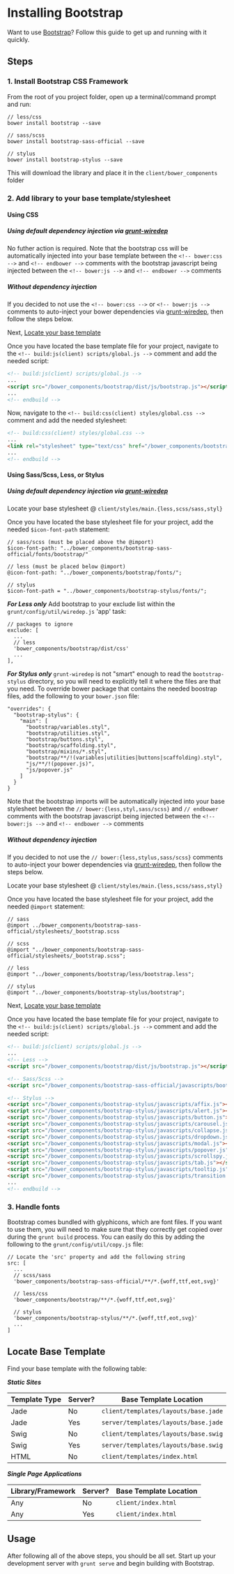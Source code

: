 # Installing Bootstrap
Want to use [Bootstrap](http://getbootstrap.com/)? Follow this guide to get up and running with it quickly.

## Steps

### 1. Install Bootstrap CSS Framework
From the root of you project folder, open up a terminal/command prompt and run:

```
// less/css
bower install bootstrap --save

// sass/scss
bower install bootstrap-sass-official --save

// stylus
bower install bootstrap-stylus --save
```

This will download the library and place it in the `client/bower_components` folder

### 2. Add library to your base template/stylesheet

#### Using CSS

##### Using default dependency injection via [grunt-wiredep](https://github.com/stephenplusplus/grunt-wiredep)

No futher action is required. Note that the bootstrap css will be automatically injected into your base template between the `<!-- bower:css -->` and `<!-- endbower -->` comments with the bootstrap javascript being injected between the `<!-- bower:js -->` and `<!-- endbower -->` comments

##### Without dependency injection

If you decided to not use the `<!-- bower:css -->` or `<!-- bower:js -->` comments to auto-inject your bower dependencies via [grunt-wiredep](https://github.com/stephenplusplus/grunt-wiredep), then follow the steps below.

Next, [Locate your base template](#locate-base-template)

Once you have located the base template file for your project, navigate to the `<!-- build:js(client) scripts/global.js -->` comment and add the needed script:

```html
<!-- build:js(client) scripts/global.js -->
...
<script src="/bower_components/bootstrap/dist/js/bootstrap.js"></script>
...
<!-- endbuild -->
```

Now, navigate to the `<!-- build:css(client) styles/global.css -->` comment and add the needed stylesheet:

```html
<!-- build:css(client) styles/global.css -->
...
<link rel="stylesheet" type="text/css" href="/bower_components/bootstrap/dist/css/bootstrap.css">
...
<!-- endbuild -->
```

#### Using Sass/Scss, Less, or Stylus
##### Using default dependency injection via [grunt-wiredep](https://github.com/stephenplusplus/grunt-wiredep)

Locate your base stylesheet @ `client/styles/main.{less,scss/sass,styl}`

Once you have located the base stylesheet file for your project, add the needed `$icon-font-path` statement:

```
// sass/scss (must be placed above the @import)
$icon-font-path: "../bower_components/bootstrap-sass-official/fonts/bootstrap/"

// less (must be placed below @import)
@icon-font-path: "../bower_components/bootstrap/fonts/";

// stylus
$icon-font-path = "../bower_components/bootstrap-stylus/fonts/";
```

***For Less only***
Add bootstrap to your exclude list within the `grunt/config/util/wiredep.js` 'app' task:

```
// packages to ignore
exclude: [
  ...
  // less
  'bower_components/bootstrap/dist/css'
  ...
],
```

***For Stylus only***
`grunt-wiredep` is not "smart" enough to read the `bootstrap-stylus` directory, so you will need to explicitly tell it where the files are that you need. To override bower package that contains the needed boostrap files, add the following to your `bower.json` file:

```
"overrides": {
  "bootstrap-stylus": {
    "main": [
      "bootstrap/variables.styl",
      "bootstrap/utilities.styl",
      "bootstrap/buttons.styl",
      "bootstrap/scaffolding.styl",
      "bootstrap/mixins/*.styl",
      "bootstrap/**/!(variables|utilities|buttons|scaffolding).styl",
      "js/**/!(popover.js)",
      "js/popover.js"
    ]
  }
}
```

Note that the bootstrap imports will be automatically injected into your base stylesheet between the `// bower:{less,styl,sass/scss}` and `// endbower` comments with the bootstrap javascript being injected between the `<!-- bower:js -->` and `<!-- endbower -->` comments

##### Without dependency injection

If you decided to not use the `// bower:{less,stylus,sass/scss}` comments to auto-inject your bower dependencies via [grunt-wiredep](https://github.com/stephenplusplus/grunt-wiredep), then follow the steps below.

Locate your base stylesheet @ `client/styles/main.{less,scss/sass,styl}`

Once you have located the base stylesheet file for your project, add the needed `@import` statement:

```
// sass
@import ../bower_components/bootstrap-sass-official/stylesheets/_bootstrap.scss

// scss
@import "../bower_components/bootstrap-sass-official/stylesheets/_bootstrap.scss";

// less
@import "../bower_components/bootstrap/less/bootstrap.less";

// stylus
@import "../bower_components/bootstrap-stylus/bootstrap";
```

Next, [Locate your base template](#locate-base-template)

Once you have located the base template file for your project, navigate to the `<!-- build:js(client) scripts/global.js -->` comment and add the needed script:

```html
<!-- build:js(client) scripts/global.js -->
...
<!-- Less -->
<script src="/bower_components/bootstrap/dist/js/bootstrap.js"></script>

<!-- Sass/Scss -->
<script src="/bower_components/bootstrap-sass-official/javascripts/bootstrap.js"></script>

<!-- Stylus -->
<script src="/bower_components/bootstrap-stylus/javascripts/affix.js"></script>
<script src="/bower_components/bootstrap-stylus/javascripts/alert.js"></script>
<script src="/bower_components/bootstrap-stylus/javascripts/button.js"></script>
<script src="/bower_components/bootstrap-stylus/javascripts/carousel.js"></script>
<script src="/bower_components/bootstrap-stylus/javascripts/collapse.js"></script>
<script src="/bower_components/bootstrap-stylus/javascripts/dropdown.js"></script>
<script src="/bower_components/bootstrap-stylus/javascripts/modal.js"></script>
<script src="/bower_components/bootstrap-stylus/javascripts/popover.js"></script>
<script src="/bower_components/bootstrap-stylus/javascripts/scrollspy.js"></script>
<script src="/bower_components/bootstrap-stylus/javascripts/tab.js"></script>
<script src="/bower_components/bootstrap-stylus/javascripts/tooltip.js"></script>
<script src="/bower_components/bootstrap-stylus/javascripts/transition.js"></script>
...
<!-- endbuild -->
```

### 3. Handle fonts

Bootstrap comes bundled with glyphicons, which are font files. If you want to use them, you will need to make sure that they correctly get copied over during the `grunt build` process. You can easily do this by adding the following to the `grunt/config/util/copy.js` file:

```
// Locate the 'src' property and add the following string
src: [
  ...
  // scss/sass
  'bower_components/bootstrap-sass-official/**/*.{woff,ttf,eot,svg}'

  // less/css
  'bower_components/bootstrap/**/*.{woff,ttf,eot,svg}'

  // stylus
  'bower_components/bootstrap-stylus/**/*.{woff,ttf,eot,svg}'
  ...
]
```

## Locate Base Template

Find your base template with the following table:

***Static Sites***

|Template Type | Server? | Base Template Location
|---------|---------------|---------
|Jade | No  | `client/templates/layouts/base.jade`
|Jade | Yes | `server/templates/layouts/base.jade`
|Swig | No |`client/templates/layouts/base.swig`
|Swig | Yes | `server/templates/layouts/base.swig`
|HTML | No | `client/templates/index.html`

***Single Page Applications***

|Library/Framework | Server? | Base Template Location
|---------|---------------|---------
|Any | No  | `client/index.html`
|Any | Yes | `client/index.html`

## Usage
After following all of the above steps, you should be all set. Start up your development server with `grunt serve` and begin building with Bootstrap.
